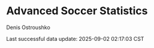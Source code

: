 # Advanced Soccer Statistics
Denis Ostroushko

<!-- gfm -->

Last successful data update: 2025-09-02 02:17:03 CST
